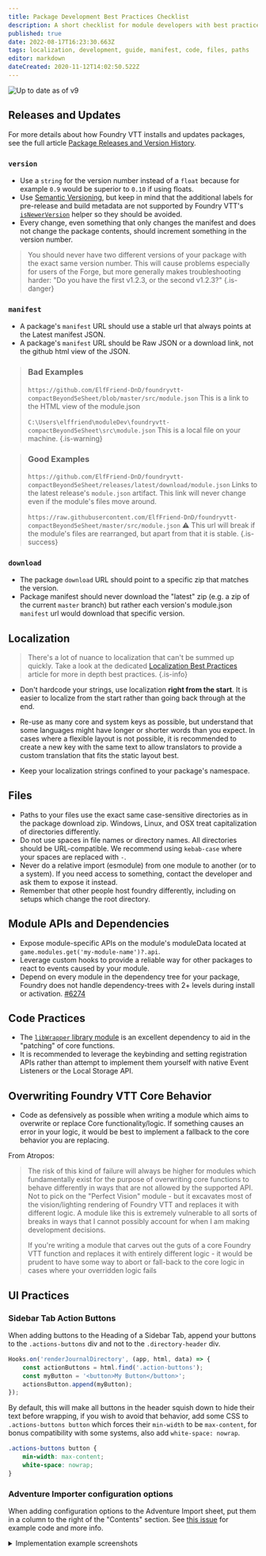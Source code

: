 ```yaml
---
title: Package Development Best Practices Checklist
description: A short checklist for module developers with best practices as discovered by the community.
published: true
date: 2022-08-17T16:23:30.663Z
tags: localization, development, guide, manifest, code, files, paths
editor: markdown
dateCreated: 2020-11-12T14:02:50.522Z
---
```


![Up to date as of v9](https://img.shields.io/static/v1?label=FoundryVTT&message=v9&color=informational)

## Releases and Updates

For more details about how Foundry VTT installs and updates packages, see the full article [Package Releases and Version History](/en/development/guides/releases-and-history).

### `version`
- Use a `string` for the version number instead of a `float` because for example `0.9` would be superior to `0.10` if using floats.
- Use [Semantic Versioning](https://semver.org/), but keep in mind that the additional labels for pre-release and build metadata are not supported by Foundry VTT's [`isNewerVersion`](https://foundryvtt.com/api/module-helpers.html#.isNewerVersion) helper so they should be avoided.
- Every change, even something that only changes the manifest and does not change the package contents, should increment something in the version number.

> You should never have two different versions of your package with the exact same version number. This will cause problems especially for users of the Forge, but more generally makes troubleshooting harder: "Do you have the first v1.2.3, or the second v1.2.3?"
{.is-danger}

### `manifest`
- A package's `manifest` URL should use a stable url that always points at the Latest manifest JSON.
- A package's `manifest` URL should be Raw JSON or a download link, not the github html view of the JSON.

> ### Bad Examples
> `https://github.com/ElfFriend-DnD/foundryvtt-compactBeyond5eSheet/blob/master/src/module.json`
> This is a link to the HTML view of the module.json
>
> `C:\Users\elffriend\moduleDev\foundryvtt-compactBeyond5eSheet\src\module.json`
> This is a local file on your machine.
{.is-warning}

> ### Good Examples
> `https://github.com/ElfFriend-DnD/foundryvtt-compactBeyond5eSheet/releases/latest/download/module.json`
> Links to the latest release's `module.json` artifact. This link will never change even if the module's files move around.
>
> `https://raw.githubusercontent.com/ElfFriend-DnD/foundryvtt-compactBeyond5eSheet/master/src/module.json`
>  ⚠️ This url will break if the module's files are rearranged, but apart from that it is stable.
{.is-success}

### `download`
- The package `download` URL should point to a specific zip that matches the version.
- Package manifest should never download the "latest" zip (e.g. a zip of the current `master` branch) but rather each version's module.json `manifest` url would download that specific version.

## Localization

> There's a lot of nuance to localization that can't be summed up quickly. Take a look at the dedicated [Localization Best Practices](/en/development/guides/localization/localization-best-practices) article for more in depth best practices.
{.is-info}

- Don't hardcode your strings, use localization **right from the start**. It is easier to localize from the start rather than going back through at the end.
- Re-use as many core and system keys as possible, but understand that some languages might have longer or shorter words than you expect. In cases where a flexible layout is not possible, it is recommended to create a new key with the same text to allow translators to provide a custom translation that fits the static layout best. 

- Keep your localization strings confined to your package's namespace.

## Files
- Paths to your files use the exact same case-sensitive directories as in the package download zip. Windows, Linux, and OSX treat capitalization of directories differently.
- Do not use spaces in file names or directory names. All directories should be URL-compatible. We recommend using `kebab-case` where your spaces are replaced with `-`.
- Never do a relative import (esmodule) from one module to another (or to a system). If you need access to something, contact the developer and ask them to expose it instead.
- Remember that other people host foundry differently, including on setups which change the root directory.

## Module APIs and Dependencies
- Expose module-specific APIs on the module's moduleData located at `game.modules.get('my-module-name')?.api`.
- Leverage custom hooks to provide a reliable way for other packages to react to events caused by your module.
- Depend on every module in the dependency tree for your package, Foundry does not handle dependency-trees with 2+ levels during install or activation. [#6274](https://gitlab.com/foundrynet/foundryvtt/-/issues/6274)

## Code Practices
- The [`libWrapper` library module](https://github.com/ruipin/fvtt-lib-wrapper) is an excellent dependency to aid in the "patching" of core functions.
- It is recommended to leverage the keybinding and setting registration APIs rather than attempt to implement them yourself with native Event Listeners or the Local Storage API.

## Overwriting Foundry VTT Core Behavior
- Code as defensively as possible when writing a module which aims to overwrite or replace Core functionality/logic. If something causes an error in your logic, it would be best to implement a fallback to the core behavior you are replacing.

From Atropos:
> The risk of this kind of failure will always be higher for modules which fundamentally exist for the purpose of overwriting core functions to behave differently in ways that are not allowed by the supported API. Not to pick on the "Perfect Vision" module - but it excavates most of the vision/lighting rendering of Foundry VTT and replaces it with different logic. A module like this is extremely vulnerable to all sorts of breaks in ways that I cannot possibly account for when I am making development decisions.
>
> If you're writing a module that carves out the guts of a core Foundry VTT function and replaces it with entirely different logic - it would be prudent to have some way to abort or fall-back to the core logic in cases where your overridden logic fails

## UI Practices

### Sidebar Tab Action Buttons
When adding buttons to the Heading of a Sidebar Tab, append your buttons to the `.actions-buttons` div and not to the `.directory-header` div.

```js
Hooks.on('renderJournalDirectory', (app, html, data) => {
    const actionButtons = html.find('.action-buttons');
    const myButton = '<button>My Button</button>';
    actionsButton.append(myButton);
});
```

By default, this will make all buttons in the header squish down to hide their text before wrapping, if you wish to avoid that behavior, add some CSS to `.actions-buttons button` which forces their `min-width` to be `max-content`, for bonus compatibility with some systems, also add `white-space: nowrap`.

```css
.actions-buttons button {
    min-width: max-content;
    white-space: nowrap;
}
```

### Adventure Importer configuration options

When adding configuration options to the Adventure Import sheet, put them in a column to the right of the "Contents" section. See [this issue](https://github.com/foundryvtt/foundryvtt/issues/7069) for example code and more info.

<details>
  <summary>Implementation example screenshots</summary>
  <img alt="adventure-importer-example.png" src="/development/guides/package-best-practices/adventure-importer-example.png">
  <img alt="adventure-importer-core.png" src="/development/guides/package-best-practices/adventure-importer-core.png">
</details>